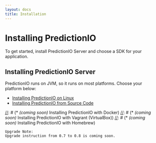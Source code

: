 ```yaml
---
layout: docs
title: Installation
---
```


# Installing PredictionIO

To get started, install PredictionIO Server and choose a SDK for your application.

## Installing PredictionIO Server

PredictionIO runs on JVM, so it runs on most platforms. Choose your platform below:

[//]: # (* Deploying PredictionIO on Amazon Web Services)
* [Installing PredictionIO on Linux](install-linux.html)
* [Installing PredictionIO from Source Code](install-sourcecode.html)

[//]: # (You may also use one of the community-contributed packages to install PredictionIO:)

[//]: # (* *(coming soon)* Installing PredictionIO with Docker)
[//]: # (* *(coming soon)* Installing PredictionIO with Vagrant (VirtualBox))
[//]: # (* *(coming soon)* Installing PredictionIO with Homebrew)

```
Upgrade Note:
Upgrade instruction from 0.7 to 0.8 is coming soon.
```
